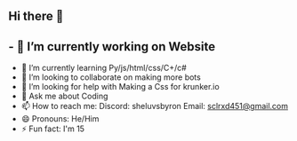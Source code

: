 ## Hi there 👋

## - 🔭 I’m currently working on Website
- 🌱 I’m currently learning Py/js/html/css/C+/c#
- 👯 I’m looking to collaborate on making more bots
- 🤔 I’m looking for help with Making a Css for krunker.io
- 💬 Ask me about Coding
- 📫 How to reach me: Discord: sheluvsbyron Email: sclrxd451@gmail.com
- 😄 Pronouns: He/Him
- ⚡ Fun fact: I'm 15
